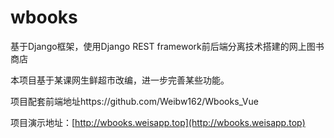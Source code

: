 # wbooks
基于Django框架，使用Django REST framework前后端分离技术搭建的网上图书商店

本项目基于某课网生鲜超市改编，进一步完善某些功能。

项目配套前端地址https://github.com/Weibw162/Wbooks_Vue

项目演示地址：[http://wbooks.weisapp.top](http://wbooks.weisapp.top)
